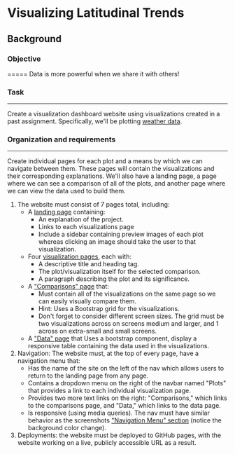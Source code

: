 # Visualizing Latitudinal Trends

## Background
### Objective
=====
Data is more powerful when we share it with others!
### Task
- - -
Create a visualization dashboard website using visualizations created in a past assignment. Specifically, we'll be plotting [weather data](Resources/cities.csv).

### Organization and requirements
- - -
Create individual pages for each plot and a means by which we can navigate between them. These pages will contain the visualizations and their corresponding explanations. We'll also have a landing page, a page where we can see a comparison of all of the plots, and another page where we can view the data used to build them.
1. The website must consist of 7 pages total, including:
    * A [landing page](#landing-page) containing:
         * An explanation of the project.
         * Links to each visualizations page
         * Include a sidebar containing preview images of each plot whereas clicking an image should take the user to that visualization.
    * Four [visualization pages](#visualization-pages), each with:
         * A descriptive title and heading tag.
         * The plot/visualization itself for the selected comparison.
         * A paragraph describing the plot and its significance.
    * A ["Comparisons" page](#comparisons-page) that:
         * Must contain all of the visualizations on the same page so we can easily visually compare them.
         * Hint: Uses a Bootstrap grid for the visualizations.
         * Don't forget to consider different screen sizes. The grid must be two visualizations across on screens medium and larger, and 1 across on extra-small and small screens.
    * A ["Data" page](#data-page) that Uses a bootstrap component, display a responsive table containing the data used in the visualizations.
2. Navigation: The website must, at the top of every page, have a navigation menu that:
    * Has the name of the site on the left of the nav which allows users to return to the landing page from any page.
    * Contains a dropdown menu on the right of the navbar named "Plots" that provides a link to each individual visualization page.
    * Provides two more text links on the right: "Comparisons," which links to the comparisons page, and "Data," which links to the data page.
    * Is responsive (using media queries). The nav must have similar behavior as the screenshots ["Navigation Menu" section](#navigation-menu) (notice the background color change).
3. Deployments: the website must be deployed to GitHub pages, with the website working on a live, publicly accessible URL as a result.
